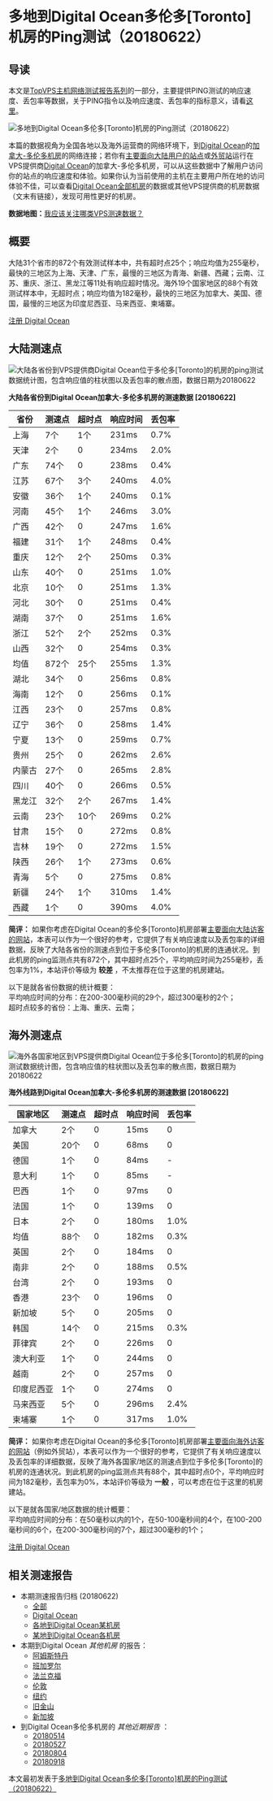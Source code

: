 #  多地到Digital Ocean多伦多[Toronto]机房的Ping测试（20180622） 

## 导读

本文是[TopVPS主机网络测试报告系列](https://vps123.top/pingtest)的一部分，主要提供PING测试的响应速度、丢包率等数据，关于PING指令以及响应速度、丢包率的指标意义，请看[这里](https://vps123.top/what-is-ping.html)。

![多地到Digital Ocean多伦多\[Toronto\]机房的Ping测试（20180622）](/images/thumbnails/to_do_Toronto.png)

本篇的数据视角为全国各地以及海外运营商的网络环境下，到[Digital Ocean](https://vps123.top/go/do)的[加拿大-多伦多机房](https://vps123.top/digitalocean-facilities.html#toronto)的网络连接；若你有[主要面向大陆用户的站点](https://vps123.top/website-for-mainland-users.html)或[外贸站](https://vps123.top/website-for-internation-trade.html)运行在VPS提供商[Digital Ocean](https://vps123.top/go/do)的加拿大-多伦多机房，可以从这些数据中了解用户访问你的站点的响应速度和体验。如果你认为当前使用的主机在主要用户所在地的访问体验不佳，可以查看[Digital Ocean全部机房](/digitalocean/isp/china/20180622-digitalocean-isp-china.md)的数据或其他VPS提供商的机房数据（文末有链接），发现可用性更好的机房。

**数据地图：**[我应该关注哪类VPS测速数据？](https://vps123.top/find-pingtest-data-you-need.html)

## 概要

大陆31个省市的872个有效测试样本中，共有超时点25个；响应均值为255毫秒，最快的三地区为上海、天津、广东，最慢的三地区为青海、新疆、西藏；云南、江苏、重庆、浙江、黑龙江等11处有响应超时情况。海外19个国家地区的88个有效测试样本中，无超时点；响应均值为182毫秒，最快的三地区为加拿大、美国、德国，最慢的三地区为印度尼西亚、马来西亚、柬埔寨。

[注册 Digital Ocean](https://vps123.top/go/do/_btn1)

## 大陆测速点

![大陆各省份到VPS提供商Digital Ocean位于多伦多\[Toronto\]的机房的ping测试数据统计图，包含响应值的柱状图以及丢包率的散点图，数据日期为20180622](/images/pingtests/do_20180622/plot_idc_do_canada-toronto_20180622_mainland.png)

**大陆各省份到Digital Ocean加拿大-多伦多机房的测速数据 [20180622]**

省份 | 测速点 | 超时点 | 响应时间 | 丢包率  
---|---|---|---|---  
上海 | 7个 | 1个 | 231ms | 0.7%  
天津 | 2个 | 0 | 234ms | 2.0%  
广东 | 74个 | 0 | 238ms | 0.4%  
江苏 | 67个 | 3个 | 240ms | 4.0%  
安徽 | 36个 | 1个 | 240ms | 0.1%  
河南 | 45个 | 1个 | 246ms | 3.0%  
广西 | 42个 | 0 | 247ms | 1.6%  
福建 | 31个 | 1个 | 248ms | 0.4%  
重庆 | 12个 | 2个 | 250ms | 0.3%  
山东 | 40个 | 0 | 251ms | 1.0%  
北京 | 10个 | 0 | 251ms | 1.3%  
河北 | 30个 | 0 | 251ms | 0.4%  
湖南 | 37个 | 0 | 251ms | 1.6%  
浙江 | 52个 | 2个 | 252ms | 0.3%  
山西 | 32个 | 0 | 254ms | 0.3%  
均值 | 872个 | 25个 | 255ms | 1.3%  
湖北 | 34个 | 0 | 256ms | 0.8%  
海南 | 12个 | 0 | 256ms | 0.1%  
江西 | 23个 | 0 | 257ms | 0.8%  
辽宁 | 36个 | 0 | 258ms | 1.4%  
宁夏 | 13个 | 0 | 259ms | 0.7%  
贵州 | 25个 | 0 | 262ms | 2.6%  
内蒙古 | 27个 | 0 | 265ms | 2.8%  
四川 | 40个 | 0 | 266ms | 0.5%  
黑龙江 | 32个 | 2个 | 267ms | 1.4%  
云南 | 23个 | 10个 | 269ms | 0.2%  
甘肃 | 15个 | 0 | 272ms | 0.8%  
吉林 | 19个 | 0 | 272ms | 1.5%  
陕西 | 26个 | 1个 | 273ms | 0.6%  
青海 | 5个 | 0 | 275ms | 0.8%  
新疆 | 24个 | 1个 | 310ms | 1.4%  
西藏 | 1个 | 0 | 390ms | 4.0%  
  
**简评：** 如果你考虑在Digital Ocean的多伦多[Toronto]机房部署[主要面向大陆访客的网站](website-for-mainland-users.html)，本表可以作为一个很好的参考，它提供了有关响应速度以及丢包率的详细数据，反映了大陆各省份的测速点到位于多伦多[Toronto]的机房的连通状况。到此机房的ping监测点共有872个，其中超时点25个，平均响应时间为255毫秒，丢包率为1%，本站评价等级为 **较差** ，不太推荐在位于这里的机房建站。

以下是就各省份数据的统计概要：  
平均响应时间的分布：在200-300毫秒间的29个，超过300毫秒的2个；  
超时点较多的省份：上海、重庆、云南；

## 海外测速点

![海外各国家地区到VPS提供商Digital Ocean位于多伦多\[Toronto\]的机房的ping测试数据统计图，包含响应值的柱状图以及丢包率的散点图，数据日期为20180622](/images/pingtests/do_20180622/plot_idc_do_canada-toronto_20180622_overseas.png)

**海外线路到Digital Ocean加拿大-多伦多机房的测速数据 [20180622]**

国家地区 | 测速点 | 超时点 | 响应时间 | 丢包率  
---|---|---|---|---  
加拿大 | 2个 | 0 | 15ms | 0  
美国 | 20个 | 0 | 68ms | 0  
德国 | 1个 | 0 | 84ms | -  
意大利 | 1个 | 0 | 85ms | -  
巴西 | 1个 | 0 | 97ms | 0  
法国 | 1个 | 0 | 139ms | 0  
日本 | 2个 | 0 | 180ms | 1.0%  
均值 | 88个 | 0 | 182ms | 0.3%  
英国 | 2个 | 0 | 184ms | 0  
南非 | 2个 | 0 | 188ms | 0.5%  
台湾 | 2个 | 0 | 193ms | 0  
香港 | 23个 | 0 | 196ms | 0  
新加坡 | 5个 | 0 | 205ms | 0  
韩国 | 14个 | 0 | 215ms | 0.3%  
菲律宾 | 2个 | 0 | 226ms | 0  
澳大利亚 | 1个 | 0 | 244ms | 0  
越南 | 2个 | 0 | 257ms | 0  
印度尼西亚 | 1个 | 0 | 274ms | 0  
马来西亚 | 5个 | 0 | 296ms | 2.4%  
柬埔寨 | 1个 | 0 | 317ms | 1.0%  
  
**简评：** 如果你考虑在Digital Ocean的多伦多[Toronto]机房部署[主要面向海外访客的网站](https://vps123.top/website-for-internation-trade.html)（例如外贸站），本表可以作为一个很好的参考，它提供了有关响应速度以及丢包率的详细数据，反映了海外各国家/地区的测速点到位于多伦多[Toronto]的机房的连通状况。到此机房的ping监测点共有88个，其中超时点0个，平均响应时间为182毫秒，丢包率为0%，本站评价等级为 **一般** ，可以考虑在位于这里的机房建站。

以下是就各国家/地区数据的统计概要：  
平均响应时间的分布：在50毫秒以内的1个，在50-100毫秒间的4个，在100-200毫秒间的6个，在200-300毫秒间的7个，超过300毫秒的1个；

[注册 Digital Ocean](https://vps123.top/go/do/_btn2)

## 相关测速报告

  * 本期测速报告归档 (20180622) 
    * [全部](https://vps123.top/pingtests/20180622 "本期各VPS提供商全部测速报告")
    * [Digital Ocean](https://vps123.top/pingtests/idc-digitalocean/20180622 "本期Digital Ocean的全部测速报告")
    * [各地到Digital Ocean某机房](https://vps123.top/pingtests/idc-digitalocean/isp-global/20180622 "以Digital Ocean某机房为关注对象的视角，横向比较大陆各省份、海外各国家地区")
    * [某地到Digital Ocean各机房](https://vps123.top/pingtests/idc-digitalocean/facility-all/20180622 "以大陆某省份为关注对象的视角，横向比较Digital Ocean各机房")
  * 本期到Digital Ocean _其他机房_ 的报告： 
    * [阿姆斯特丹](/digitalocean/idc/amsterdam/20180622-digitalocean-idc-amsterdam.md "多地到Digital Ocean阿姆斯特丹机房的Ping测试 20180622")
    * [班加罗尔](/digitalocean/idc/bangalore/20180622-digitalocean-idc-bangalore.md "多地到Digital Ocean班加罗尔机房的Ping测试 20180622")
    * [法兰克福](/digitalocean/idc/frankfurt/20180622-digitalocean-idc-frankfurt.md "多地到Digital Ocean法兰克福机房的Ping测试 20180622")
    * [伦敦](/digitalocean/idc/london/20180622-digitalocean-idc-london.md "多地到Digital Ocean伦敦机房的Ping测试 20180622")
    * [纽约](/digitalocean/idc/newyork/20180622-digitalocean-idc-newyork.md "多地到Digital Ocean纽约机房的Ping测试 20180622")
    * [旧金山](/digitalocean/idc/sanfrancisco/20180622-digitalocean-idc-sanfrancisco.md "多地到Digital Ocean旧金山机房的Ping测试 20180622")
    * [新加坡](/digitalocean/idc/singapore/20180622-digitalocean-idc-singapore.md "多地到Digital Ocean新加坡机房的Ping测试 20180622")
  * 到Digital Ocean多伦多机房的 _其他近期报告_ ： 
    * [20180514](/digitalocean/idc/toronto/20180514-digitalocean-idc-toronto.md "多地到Digital Ocean多伦多机房的Ping测试 20180514")
    * [20180527](/digitalocean/idc/toronto/20180527-digitalocean-idc-toronto.md "多地到Digital Ocean多伦多机房的Ping测试 20180527")
    * [20180804](/digitalocean/idc/toronto/20180804-digitalocean-idc-toronto.md "多地到Digital Ocean多伦多机房的Ping测试 20180804")
    * [20180918](/digitalocean/idc/toronto/20180918-digitalocean-idc-toronto.md "多地到Digital Ocean多伦多机房的Ping测试 20180918")



本文最初发表于[多地到Digital Ocean多伦多[Toronto]机房的Ping测试（20180622）](https://vps123.top/pingtest/20180622-digitalocean-idc-toronto.html)
